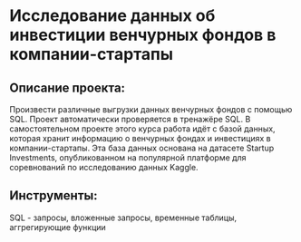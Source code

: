 # Исследование данных об инвестиции венчурных фондов в компании-стартапы

## Описание проекта:

Произвести различные выгрузки данных венчурных фондов с помощью SQL.
Проект автоматически проверяется в тренажёре SQL. В самостоятельном проекте этого курса работа идёт с базой данных, которая хранит информацию о венчурных фондах и инвестициях в компании-стартапы. Эта база данных основана на датасете Startup Investments, опубликованном на популярной платформе для соревнований по исследованию данных Kaggle.

## Инструменты:

SQL - запросы, вложенные запросы, временные таблицы, аггрегирующие функции


